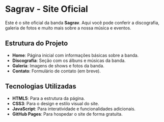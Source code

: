 # Sagrav - Site Oficial

Este é o site oficial da banda **Sagrav**. Aqui você pode conferir a discografia, galeria de fotos e muito mais sobre a nossa música e eventos.

## Estrutura do Projeto

- **Home**: Página inicial com informações básicas sobre a banda.
- **Discografia**: Seção com os álbuns e músicas da banda.
- **Galeria**: Imagens de shows e fotos da banda.
- **Contato**: Formulário de contato (em breve).

## Tecnologias Utilizadas

- **HTML5**: Para a estrutura da página.
- **CSS3**: Para o design e estilo visual do site.
- **JavaScript**: Para interatividade e funcionalidades adicionais.
- **GitHub Pages**: Para hospedar o site de forma gratuita.
